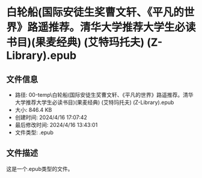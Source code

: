 ﻿# 白轮船(国际安徒生奖曹文轩、《平凡的世界》路遥推荐。清华大学推荐大学生必读书目)(果麦经典) (艾特玛托夫) (Z-Library).epub

## 文件信息
- 路径: 00-temp\白轮船(国际安徒生奖曹文轩、《平凡的世界》路遥推荐。清华大学推荐大学生必读书目)(果麦经典) (艾特玛托夫) (Z-Library).epub
- 大小: 846.4 KB
- 创建时间: 2024/4/16 17:07:42
- 最后修改时间: 2024/4/16 13:43:01
- 文件类型: .epub

## 文件描述
这是一个.epub类型的文件。

